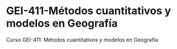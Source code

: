 # GEI-411-Métodos cuantitativos y modelos en Geografía
Curso GEI-411: Métodos cuantitativos y modelos en Geografía

